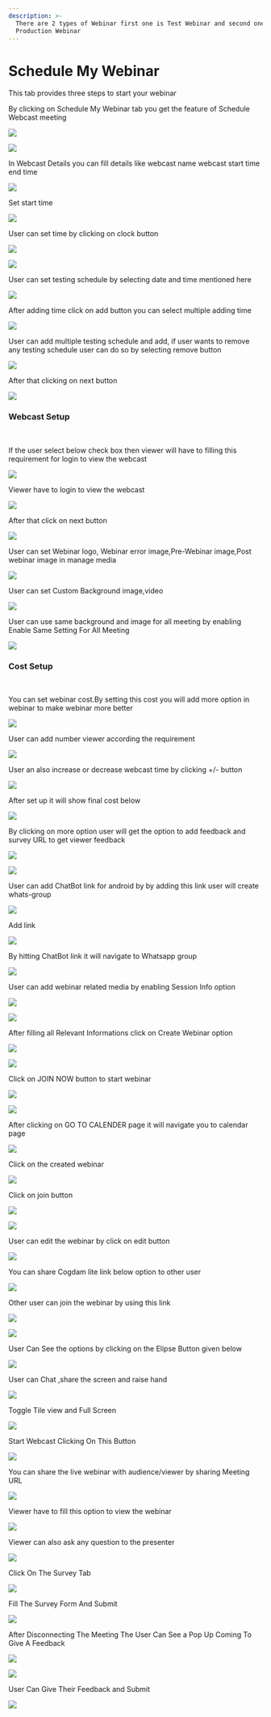 ```yaml
---
description: >-
  There are 2 types of Webinar first one is Test Webinar and second one is
  Production Webinar
---
```


# Schedule My Webinar

This tab provides three steps to start your webinar

By clicking on Schedule My Webinar tab you get the feature of Schedule Webcast meeting 

![](.gitbook/assets/image%20%28446%29.png)

![](.gitbook/assets/image%20%28466%29.png)

In Webcast Details you can fill details like webcast name webcast start time end time

![](.gitbook/assets/image%20%28396%29.png)

Set start time

![](.gitbook/assets/image%20%28461%29.png)

User can set time by clicking on clock button

![](.gitbook/assets/image%20%28435%29.png)

![](.gitbook/assets/image%20%28425%29.png)

User can set testing schedule by selecting date and time mentioned here

![](.gitbook/assets/image%20%28442%29.png)

After adding time click on add button you can select multiple adding time

![](.gitbook/assets/image%20%28463%29.png)

User can add multiple testing schedule and add, if user wants to remove any testing schedule user can do so by selecting remove button

![](.gitbook/assets/image%20%28468%29.png)

After that clicking on next button

![](.gitbook/assets/image%20%28393%29.png)

###  Webcast Setup <a id="webcast-setup"></a>

‌

If the user select below check box then viewer will have to filling this requirement for login to view the webcast

![](.gitbook/assets/image%20%28455%29.png)

Viewer have to login to view the webcast

![](.gitbook/assets/image%20%28456%29.png)

After that click on next button

![](.gitbook/assets/image%20%28390%29.png)

User can set Webinar logo, Webinar error image,Pre-Webinar image,Post webinar image in manage media

![](.gitbook/assets/image%20%28405%29.png)

User can set Custom Background image,video

![](.gitbook/assets/image%20%28453%29.png)

User can use same background and image for all meeting by enabling Enable Same Setting For All Meeting

![](.gitbook/assets/image%20%28398%29.png)

###  Cost Setup <a id="cost-setup"></a>

‌

You can set webinar cost.By setting this cost you will add more option in webinar to make webinar more better

![](.gitbook/assets/image%20%28410%29.png)

User can add number viewer according the requirement

![](.gitbook/assets/image%20%28428%29.png)

User an also increase or decrease webcast time by clicking +/- button

![](.gitbook/assets/image%20%28479%29.png)

After set up it will show final cost below

![](.gitbook/assets/image%20%28443%29.png)

By clicking on more option user will get the option to add feedback and survey URL to get viewer feedback

![](.gitbook/assets/image%20%28449%29.png)

![](.gitbook/assets/image%20%28480%29.png)

User can add ChatBot link for android by by adding this link user will create whats-group

![](.gitbook/assets/image%20%28450%29.png)

Add link

![](.gitbook/assets/image%20%28414%29.png)

By hitting ChatBot link it will navigate to Whatsapp group

![](.gitbook/assets/image%20%28426%29.png)

User can add webinar related media by enabling Session Info option

![](.gitbook/assets/image%20%28459%29.png)

![](.gitbook/assets/image%20%28448%29.png)

After filling all Relevant Informations  click on Create Webinar option

![](.gitbook/assets/image%20%28406%29.png)

![](.gitbook/assets/image%20%28389%29.png)

Click on JOIN NOW button to start webinar

![](.gitbook/assets/image%20%28407%29.png)

![](.gitbook/assets/image%20%28441%29.png)

After clicking on GO TO CALENDER page it will navigate you to calendar page

![](.gitbook/assets/image%20%28438%29.png)

Click on the created webinar

![](.gitbook/assets/image%20%28432%29.png)

Click on join button

![](.gitbook/assets/image%20%28395%29.png)

![](.gitbook/assets/image%20%28464%29.png)

User can edit the webinar by click on edit button

![](.gitbook/assets/image%20%28474%29.png)

You can share Cogdam lite link below option to other user 

![](.gitbook/assets/image%20%28417%29.png)

Other user can join the webinar by using this link

![](.gitbook/assets/image%20%28413%29.png)

![](.gitbook/assets/image%20%28457%29.png)

User Can See the options by clicking on the Elipse Button given below

![](.gitbook/assets/image%20%28412%29.png)

User can Chat ,share the screen and raise hand

![](.gitbook/assets/image%20%28391%29.png)

Toggle Tile view and Full Screen

![](.gitbook/assets/image%20%28465%29.png)

Start Webcast Clicking On This Button

![](.gitbook/assets/image%20%28467%29.png)

You can share the live webinar with audience/viewer by sharing Meeting URL

![](.gitbook/assets/image%20%28402%29.png)

Viewer have to fill this option to  view the webinar 

![](.gitbook/assets/image%20%28452%29.png)

Viewer can also ask any question to the presenter

![](.gitbook/assets/image%20%28424%29.png)



Click On The Survey Tab

![](.gitbook/assets/image%20%28258%29.png)

Fill The Survey Form And Submit

![](.gitbook/assets/image%20%28260%29.png)

After Disconnecting The Meeting The User Can See a Pop Up Coming To Give A Feedback

![](.gitbook/assets/image%20%28252%29.png)

![](.gitbook/assets/image%20%28225%29.png)



User Can Give Their Feedback and Submit

![](.gitbook/assets/image%20%28236%29.png)













